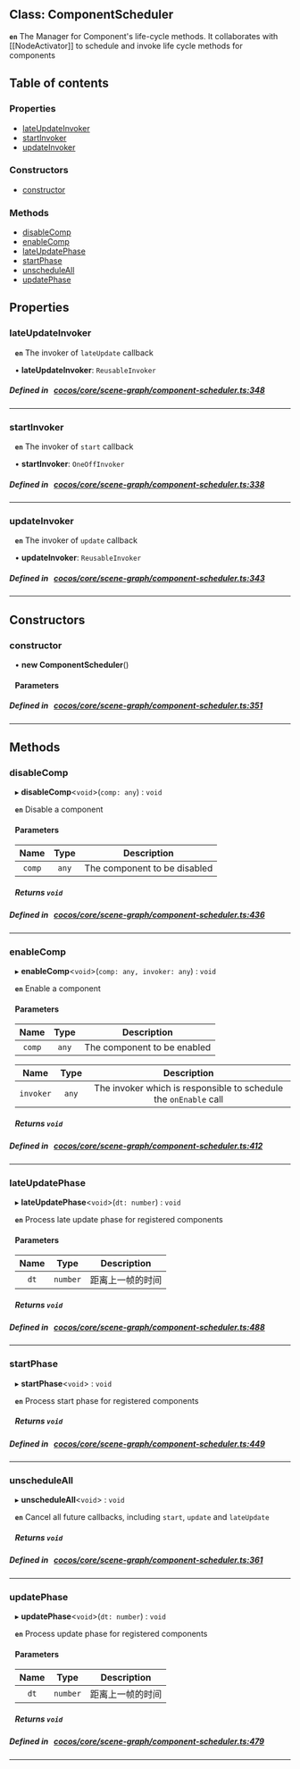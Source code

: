
## Class: ComponentScheduler







**`en`** The Manager for Component's life-cycle methods.
It collaborates with [[NodeActivator]] to schedule and invoke life cycle methods for components


<div class="table-of-content">
<h2>Table of contents</h2>


### Properties

- [ lateUpdateInvoker](#lateUpdateInvoker)
- [ startInvoker](#startInvoker)
- [ updateInvoker](#updateInvoker)

### Constructors

- [ constructor](#constructor)

### Methods

- [ disableComp](#disableComp)
- [ enableComp](#enableComp)
- [ lateUpdatePhase](#lateUpdatePhase)
- [ startPhase](#startPhase)
- [ unscheduleAll](#unscheduleAll)
- [ updatePhase](#updatePhase)
</div>

## Properties


### lateUpdateInvoker
<div style="margin-left: 10px;">




**`en`** The invoker of `lateUpdate` callback




•  **lateUpdateInvoker**:
`ReusableInvoker` 
</div>

##### Defined in &nbsp;   [cocos/core/scene-graph/component-scheduler.ts:348](https://github.com/cocos-creator/engine/blob/c7bf6b8a9/cocos/core/scene-graph/component-scheduler.ts#L348)&nbsp;


___


### startInvoker
<div style="margin-left: 10px;">




**`en`** The invoker of `start` callback




•  **startInvoker**:
`OneOffInvoker` 
</div>

##### Defined in &nbsp;   [cocos/core/scene-graph/component-scheduler.ts:338](https://github.com/cocos-creator/engine/blob/c7bf6b8a9/cocos/core/scene-graph/component-scheduler.ts#L338)&nbsp;


___


### updateInvoker
<div style="margin-left: 10px;">




**`en`** The invoker of `update` callback




•  **updateInvoker**:
`ReusableInvoker` 
</div>

##### Defined in &nbsp;   [cocos/core/scene-graph/component-scheduler.ts:343](https://github.com/cocos-creator/engine/blob/c7bf6b8a9/cocos/core/scene-graph/component-scheduler.ts#L343)&nbsp;


___

<!---->
## Constructors


### constructor
<div style="margin-left: 10px;">

• **new ComponentScheduler**()

#### Parameters
</div>

##### Defined in &nbsp;   [cocos/core/scene-graph/component-scheduler.ts:351](https://github.com/cocos-creator/engine/blob/c7bf6b8a9/cocos/core/scene-graph/component-scheduler.ts#L351)&nbsp;


---

<!---->
## Methods

### disableComp
<div style="margin-left: 10px;">

▸   **disableComp**<`void`\>(`comp: any`) : `void`




**`en`** Disable a component




<!---->
<!--    #### Returns `void` -->
<!---->

#### Parameters

| Name | Type | Description |
| :------: | :------: | :------: |
| `comp` | `any` | The component to be disabled  |



##### Returns `void`




</div>

##### Defined in &nbsp;   [cocos/core/scene-graph/component-scheduler.ts:436](https://github.com/cocos-creator/engine/blob/c7bf6b8a9/cocos/core/scene-graph/component-scheduler.ts#L436)&nbsp;
___
### enableComp
<div style="margin-left: 10px;">

▸   **enableComp**<`void`\>(`comp: any, invoker: any`) : `void`




**`en`** Enable a component




<!---->
<!--    #### Returns `void` -->
<!---->

#### Parameters

| Name | Type | Description |
| :------: | :------: | :------: |
| `comp` | `any` | The component to be enabled  |

| Name | Type | Description |
| :------: | :------: | :------: |
| `invoker` | `any` | The invoker which is responsible to schedule the `onEnable` call  |



##### Returns `void`




</div>

##### Defined in &nbsp;   [cocos/core/scene-graph/component-scheduler.ts:412](https://github.com/cocos-creator/engine/blob/c7bf6b8a9/cocos/core/scene-graph/component-scheduler.ts#L412)&nbsp;
___
### lateUpdatePhase
<div style="margin-left: 10px;">

▸   **lateUpdatePhase**<`void`\>(`dt: number`) : `void`




**`en`** Process late update phase for registered components




<!---->
<!--    #### Returns `void` -->
<!---->

#### Parameters

| Name | Type | Description |
| :------: | :------: | :------: |
| `dt` | `number` | 距离上一帧的时间  |



##### Returns `void`




</div>

##### Defined in &nbsp;   [cocos/core/scene-graph/component-scheduler.ts:488](https://github.com/cocos-creator/engine/blob/c7bf6b8a9/cocos/core/scene-graph/component-scheduler.ts#L488)&nbsp;
___
### startPhase
<div style="margin-left: 10px;">

▸   **startPhase**<`void`\> : `void`




**`en`** Process start phase for registered components




<!---->
<!--    #### Returns `void` -->
<!---->


##### Returns `void`




</div>

##### Defined in &nbsp;   [cocos/core/scene-graph/component-scheduler.ts:449](https://github.com/cocos-creator/engine/blob/c7bf6b8a9/cocos/core/scene-graph/component-scheduler.ts#L449)&nbsp;
___
### unscheduleAll
<div style="margin-left: 10px;">

▸   **unscheduleAll**<`void`\> : `void`




**`en`** Cancel all future callbacks, including `start`, `update` and `lateUpdate`




<!---->
<!--    #### Returns `void` -->
<!---->


##### Returns `void`




</div>

##### Defined in &nbsp;   [cocos/core/scene-graph/component-scheduler.ts:361](https://github.com/cocos-creator/engine/blob/c7bf6b8a9/cocos/core/scene-graph/component-scheduler.ts#L361)&nbsp;
___
### updatePhase
<div style="margin-left: 10px;">

▸   **updatePhase**<`void`\>(`dt: number`) : `void`




**`en`** Process update phase for registered components




<!---->
<!--    #### Returns `void` -->
<!---->

#### Parameters

| Name | Type | Description |
| :------: | :------: | :------: |
| `dt` | `number` | 距离上一帧的时间  |



##### Returns `void`




</div>

##### Defined in &nbsp;   [cocos/core/scene-graph/component-scheduler.ts:479](https://github.com/cocos-creator/engine/blob/c7bf6b8a9/cocos/core/scene-graph/component-scheduler.ts#L479)&nbsp;
___
<!---->



